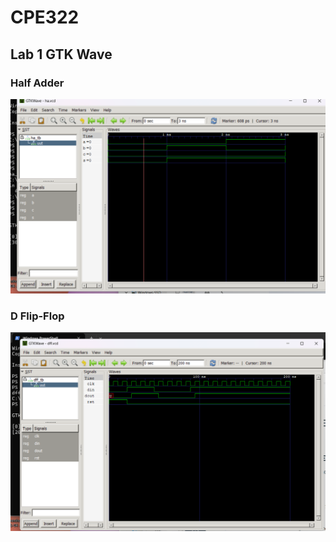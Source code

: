 # CPE322
## Lab 1 GTK Wave
### Half Adder
![Image](https://github.com/Mannyv443/Design-6/blob/016a7fa925a1478d52843b039dd7c506fa2ba1e0/lab1/Lab1-1.png)


### D Flip-Flop
![Image](https://github.com/Mannyv443/Design-6/blob/b75fd74a59dbe6d9e54977f01107c54117e56337/lab1/lab1-2.png)

